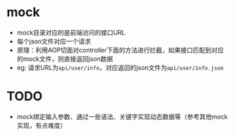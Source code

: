 # mock
- mock目录对应的是前端访问的接口URL
- 每个json文件对应一个请求
- 原理：利用AOP切面对controller下面的方法进行拦截，如果接口匹配到对应的mock文件，则直接返回json数据
- eg: 请求URL为`api/user/info`，对应返回的json文件为`api/user/info.json`

# TODO
- mock绑定输入参数、通过一些语法、关键字实现动态数据等（参考其他mock实现，有点难度）